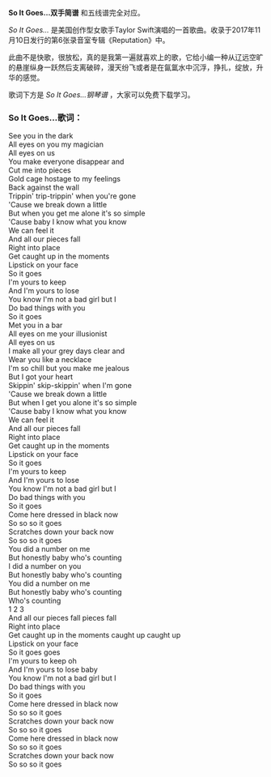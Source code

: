 

**So It Goes…双手简谱** 和五线谱完全对应。

_So It Goes…_ 是美国创作型女歌手Taylor
Swift演唱的一首歌曲。收录于2017年11月10日发行的第6张录音室专辑《Reputation》中。

此曲不是快歌，很放松，真的是我第一遍就喜欢上的歌，它给小编一种从辽远空旷的悬崖纵身一跃然后支离破碎，漫天纷飞或者是在氤氲水中沉浮，挣扎，绽放，升华的感觉。

歌词下方是 _So It Goes…钢琴谱_ ，大家可以免费下载学习。

### So It Goes…歌词：

See you in the dark  
All eyes on you my magician  
All eyes on us  
You make everyone disappear and  
Cut me into pieces  
Gold cage hostage to my feelings  
Back against the wall  
Trippin' trip-trippin' when you're gone  
'Cause we break down a little  
But when you get me alone it's so simple  
'Cause baby I know what you know  
We can feel it  
And all our pieces fall  
Right into place  
Get caught up in the moments  
Lipstick on your face  
So it goes  
I'm yours to keep  
And I'm yours to lose  
You know I'm not a bad girl but I  
Do bad things with you  
So it goes  
Met you in a bar  
All eyes on me your illusionist  
All eyes on us  
I make all your grey days clear and  
Wear you like a necklace  
I'm so chill but you make me jealous  
But I got your heart  
Skippin' skip-skippin' when I'm gone  
'Cause we break down a little  
But when I get you alone it's so simple  
'Cause baby I know what you know  
We can feel it  
And all our pieces fall  
Right into place  
Get caught up in the moments  
Lipstick on your face  
So it goes  
I'm yours to keep  
And I'm yours to lose  
You know I'm not a bad girl but I  
Do bad things with you  
So it goes  
Come here dressed in black now  
So so so it goes  
Scratches down your back now  
So so so it goes  
You did a number on me  
But honestly baby who's counting  
I did a number on you  
But honestly baby who's counting  
You did a number on me  
But honestly baby who's counting  
Who's counting  
1 2 3  
And all our pieces fall pieces fall  
Right into place  
Get caught up in the moments caught up caught up  
Lipstick on your face  
So it goes goes  
I'm yours to keep oh  
And I'm yours to lose baby  
You know I'm not a bad girl but I  
Do bad things with you  
So it goes  
Come here dressed in black now  
So so so it goes  
Scratches down your back now  
So so so it goes  
Come here dressed in black now  
So so so it goes  
Scratches down your back now  
So so so it goes

